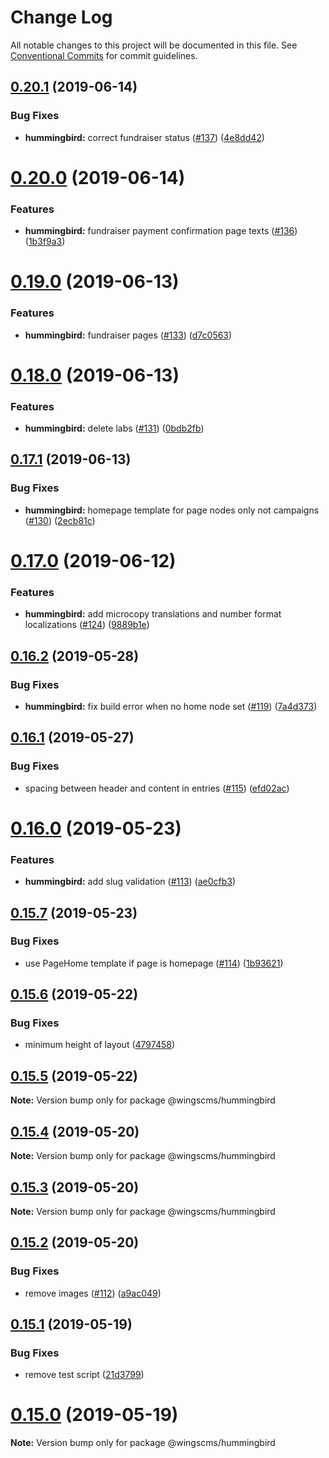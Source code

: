 # Change Log

All notable changes to this project will be documented in this file.
See [Conventional Commits](https://conventionalcommits.org) for commit guidelines.

## [0.20.1](https://github.com/wingscms/wings/compare/@wingscms/hummingbird@0.20.0...@wingscms/hummingbird@0.20.1) (2019-06-14)


### Bug Fixes

* **hummingbird:** correct fundraiser status ([#137](https://github.com/wingscms/wings/issues/137)) ([4e8dd42](https://github.com/wingscms/wings/commit/4e8dd42))





# [0.20.0](https://github.com/wingscms/wings/compare/@wingscms/hummingbird@0.19.0...@wingscms/hummingbird@0.20.0) (2019-06-14)


### Features

* **hummingbird:** fundraiser payment confirmation page texts ([#136](https://github.com/wingscms/wings/issues/136)) ([1b3f9a3](https://github.com/wingscms/wings/commit/1b3f9a3))





# [0.19.0](https://github.com/wingscms/wings/compare/@wingscms/hummingbird@0.18.0...@wingscms/hummingbird@0.19.0) (2019-06-13)


### Features

* **hummingbird:** fundraiser pages ([#133](https://github.com/wingscms/wings/issues/133)) ([d7c0563](https://github.com/wingscms/wings/commit/d7c0563))





# [0.18.0](https://github.com/wingscms/wings/compare/@wingscms/hummingbird@0.17.1...@wingscms/hummingbird@0.18.0) (2019-06-13)


### Features

* **hummingbird:** delete labs ([#131](https://github.com/wingscms/wings/issues/131)) ([0bdb2fb](https://github.com/wingscms/wings/commit/0bdb2fb))





## [0.17.1](https://github.com/wingscms/wings/compare/@wingscms/hummingbird@0.17.0...@wingscms/hummingbird@0.17.1) (2019-06-13)


### Bug Fixes

* **hummingbird:** homepage template for page nodes only not campaigns ([#130](https://github.com/wingscms/wings/issues/130)) ([2ecb81c](https://github.com/wingscms/wings/commit/2ecb81c))





# [0.17.0](https://github.com/wingscms/wings/compare/@wingscms/hummingbird@0.16.2...@wingscms/hummingbird@0.17.0) (2019-06-12)


### Features

* **hummingbird:** add microcopy translations and number format localizations ([#124](https://github.com/wingscms/wings/issues/124)) ([9889b1e](https://github.com/wingscms/wings/commit/9889b1e))





## [0.16.2](https://github.com/wingscms/wings/compare/@wingscms/hummingbird@0.16.1...@wingscms/hummingbird@0.16.2) (2019-05-28)


### Bug Fixes

* **hummingbird:** fix build error when no home node set ([#119](https://github.com/wingscms/wings/issues/119)) ([7a4d373](https://github.com/wingscms/wings/commit/7a4d373))





## [0.16.1](https://github.com/wingscms/wings/compare/@wingscms/hummingbird@0.16.0...@wingscms/hummingbird@0.16.1) (2019-05-27)


### Bug Fixes

* spacing between header and content in entries ([#115](https://github.com/wingscms/wings/issues/115)) ([efd02ac](https://github.com/wingscms/wings/commit/efd02ac))





# [0.16.0](https://github.com/wingscms/wings/compare/@wingscms/hummingbird@0.15.7...@wingscms/hummingbird@0.16.0) (2019-05-23)


### Features

* **hummingbird:** add slug validation ([#113](https://github.com/wingscms/wings/issues/113)) ([ae0cfb3](https://github.com/wingscms/wings/commit/ae0cfb3))





## [0.15.7](https://github.com/wingscms/wings/compare/@wingscms/hummingbird@0.15.6...@wingscms/hummingbird@0.15.7) (2019-05-23)


### Bug Fixes

* use PageHome template if page is homepage ([#114](https://github.com/wingscms/wings/issues/114)) ([1b93621](https://github.com/wingscms/wings/commit/1b93621))





## [0.15.6](https://github.com/wingscms/wings/compare/@wingscms/hummingbird@0.15.5...@wingscms/hummingbird@0.15.6) (2019-05-22)


### Bug Fixes

* minimum height of layout ([4797458](https://github.com/wingscms/wings/commit/4797458))





## [0.15.5](https://github.com/wingscms/wings/compare/@wingscms/hummingbird@0.15.4...@wingscms/hummingbird@0.15.5) (2019-05-22)

**Note:** Version bump only for package @wingscms/hummingbird





## [0.15.4](https://github.com/wingscms/wings/compare/@wingscms/hummingbird@0.15.3...@wingscms/hummingbird@0.15.4) (2019-05-20)

**Note:** Version bump only for package @wingscms/hummingbird





## [0.15.3](https://github.com/wingscms/wings/compare/@wingscms/hummingbird@0.15.2...@wingscms/hummingbird@0.15.3) (2019-05-20)

**Note:** Version bump only for package @wingscms/hummingbird





## [0.15.2](https://github.com/wingsplatform/wings-packages/compare/@wingscms/hummingbird@0.15.1...@wingscms/hummingbird@0.15.2) (2019-05-20)


### Bug Fixes

* remove images ([#112](https://github.com/wingsplatform/wings-packages/issues/112)) ([a9ac049](https://github.com/wingsplatform/wings-packages/commit/a9ac049))





## [0.15.1](https://github.com/wingsplatform/wings-packages/compare/@wingscms/hummingbird@0.15.0...@wingscms/hummingbird@0.15.1) (2019-05-19)


### Bug Fixes

* remove test script ([21d3799](https://github.com/wingsplatform/wings-packages/commit/21d3799))





# [0.15.0](https://github.com/wingsplatform/wings-packages/compare/@wingscms/hummingbird@0.15.0-alpha.1...@wingscms/hummingbird@0.15.0) (2019-05-19)

**Note:** Version bump only for package @wingscms/hummingbird
